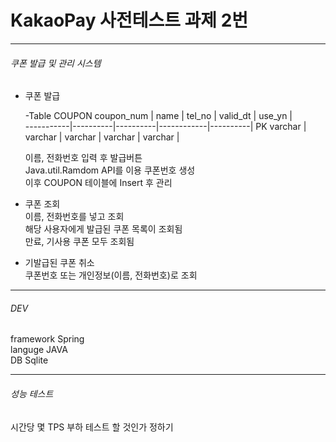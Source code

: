 # KakaoPay 사전테스트 과제 2번
-------------------------------------------
###### 쿠폰 발급 및 관리 시스템
  * 쿠폰 발급 
      
      -Table COUPON
      coupon_num |   name   |  tel_no  |  valid_dt  |  use_yn  |   
      -----------|----------|----------|------------|----------|
      PK varchar |  varchar | varchar  |  varchar   | varchar  |
      
      이름, 전화번호 입력 후 발급버튼      
      Java.util.Ramdom API를 이용 쿠폰번호 생성    
      이후 COUPON 테이블에 Insert 후 관리    
      
  * 쿠폰 조회         
     이름, 전화번호를 넣고 조회    
     해당 사용자에게 발급된 쿠폰 목록이 조회됨    
     만료, 기사용 쿠폰 모두 조회됨    
     
  * 기발급된 쿠폰 취소        
     쿠폰번호 또는 개인정보(이름, 전화번호)로 조회    
     
 -------------------------------------------
 
 ###### DEV     
 framework Spring   
 languge JAVA    
 DB Sqlite    
 
 -------------------------------------------
 
 ###### 성능 테스트      
 시간당 몇 TPS 부하 테스트 할 것인가 정하기 
 
 
